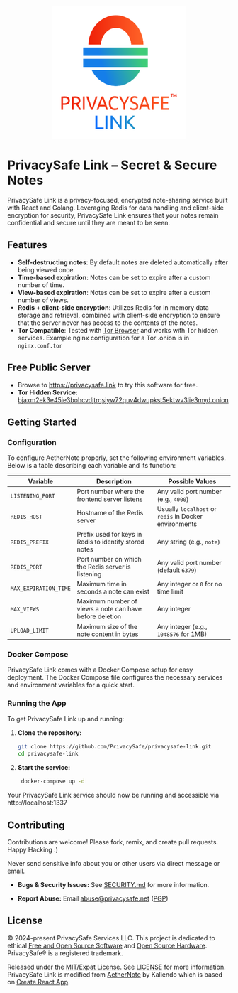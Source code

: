 <p align="center">
  <a href="https://privacysafe.link"><img src="assets/logo.svg" width="300" height="300" /></a>
</p>

# PrivacySafe Link &ndash; Secret &amp; Secure Notes

PrivacySafe Link is a privacy-focused, encrypted note-sharing service built with React and Golang. Leveraging Redis for data handling and client-side encryption for security, PrivacySafe Link ensures that your notes remain confidential and secure until they are meant to be seen.

## Features

- **Self-destructing notes**: By default notes are deleted automatically after being viewed once.
- **Time-based expiration**: Notes can be set to expire after a custom number of time.
- **View-based expiration**: Notes can be set to expire after a custom number of views.
- **Redis + client-side encryption**: Utilizes Redis for in memory data storage and retrieval, combined with client-side encryption to ensure that the server never has access to the contents of the notes.
- **Tor Compatible**: Tested with [Tor Browser](https://torproject.org/download) and works with Tor hidden services. Example nginx configuration for a Tor .onion is in `nginx.conf.tor`

## Free Public Server

* Browse to https://privacysafe.link to try this software for free.
* **Tor Hidden Service:** [bjaxm2ek3e45ie3bohcvdjtrgsjyw72quv4dwupkst5ektwv3lie3myd.onion](http://bjaxm2ek3e45ie3bohcvdjtrgsjyw72quv4dwupkst5ektwv3lie3myd.onion)

## Getting Started

### Configuration

To configure AetherNote properly, set the following environment variables. Below is a table describing each variable and its function:

| Variable                 | Description                                           | Possible Values                      |
|--------------------------|-------------------------------------------------------|--------------------------------------|
| `LISTENING_PORT`             | Port number where the frontend server listens         | Any valid port number (e.g., `4000`) |
| `REDIS_HOST`             | Hostname of the Redis server                          | Usually `localhost` or `redis` in Docker environments |
| `REDIS_PREFIX`           | Prefix used for keys in Redis to identify stored notes| Any string (e.g., `note`)            |
| `REDIS_PORT`             | Port number on which the Redis server is listening    | Any valid port number (default `6379`) |
| `MAX_EXPIRATION_TIME`    | Maximum time in seconds a note can exist              | Any integer or `0` for no time limit |
| `MAX_VIEWS`              | Maximum number of views a note can have before deletion| Any integer                           |
| `UPLOAD_LIMIT`           | Maximum size of the note content in bytes             | Any integer (e.g., `1048576` for 1MB) |

### Docker Compose

PrivacySafe Link comes with a Docker Compose setup for easy deployment. The Docker Compose file configures the necessary services and environment variables for a quick start.

### Running the App

To get PrivacySafe Link up and running:

1. **Clone the repository:**
   ```bash
   git clone https://github.com/PrivacySafe/privacysafe-link.git
   cd privacysafe-link
   ```
2. **Start the service:**
   ```bash
    docker-compose up -d
   ```
Your PrivacySafe Link service should now be running and accessible via http://localhost:1337

## Contributing
Contributions are welcome! Please fork, remix, and create pull requests. Happy Hacking :)

Never send sensitive info about you or other users via direct message or email.

* **Bugs &amp; Security Issues:** See [SECURITY.md](SECURITY.md) for more information.

* **Report Abuse:** Email <a href="mailto:abuse@privacysafe.net" target="_blank">abuse@privacysafe.net</a> (<a href="https://psafe.ly/xSpQhF" target="_blank">PGP</a>)

## License
© 2024-present PrivacySafe Services LLC. This project is dedicated to ethical <a href="https://fsf.org" target="_blank" rel="noreferrer noopener">Free and Open Source Software</a> and <a href="https://oshwa.org" target="_blank" rel="noreferrer noopener">Open Source Hardware</a>. PrivacySafe® is a registered trademark.

Released under the [MIT/Expat License](LICENSE). See [LICENSE](LICENSE) for more information. PrivacySafe Link is modified from [AetherNote](https://github.com/Kaliendo/AetherNote) by Kaliendo which is based on [Create React App](https://github.com/facebook/create-react-app/blob/main/LICENSE).

